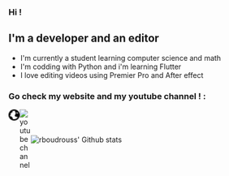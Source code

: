 ### Hi !

## I'm a developer and an editor

- I'm currently a student learning computer science and math
- I'm codding with Python and i'm learning Flutter
- I love editing videos using Premier Pro and After effect

### Go check my website and my youtube channel ! :

[<img align='left' alt="rboud.pythonanywhere.com" width='22px' src='https://raw.githubusercontent.com/iconic/open-iconic/master/svg/globe.svg' />][website]
[<img align='left' alt="youtube channel" width='22px' src='https://upload.wikimedia.org/wikipedia/commons/0/09/YouTube_full-color_icon_%282017%29.svg' />][ytb]

<br />
<br />
<br />

<img align='left' alt="rboudrouss' Github stats" src='https://github-readme-stats.vercel.app/api?username=rboudrouss&show_incos=true&hide_border=true&theme=tokyonight' />

<br />
<br />
<br />
<br />

[website]: https://rboud.ml/
[ytb]: https://www.youtube.com/channel/UCi-99XLL6EdjUwoeoLAi-PQ
